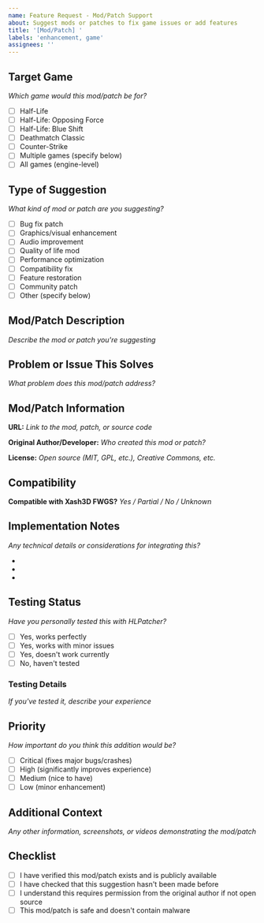 ```yaml
---
name: Feature Request - Mod/Patch Support
about: Suggest mods or patches to fix game issues or add features
title: '[Mod/Patch] '
labels: 'enhancement, game'
assignees: ''
---
```


## Target Game
*Which game would this mod/patch be for?*
- [ ] Half-Life
- [ ] Half-Life: Opposing Force
- [ ] Half-Life: Blue Shift
- [ ] Deathmatch Classic
- [ ] Counter-Strike
- [ ] Multiple games (specify below)
- [ ] All games (engine-level)

## Type of Suggestion
*What kind of mod or patch are you suggesting?*
- [ ] Bug fix patch
- [ ] Graphics/visual enhancement
- [ ] Audio improvement
- [ ] Quality of life mod
- [ ] Performance optimization
- [ ] Compatibility fix
- [ ] Feature restoration
- [ ] Community patch
- [ ] Other (specify below)

## Mod/Patch Description
*Describe the mod or patch you're suggesting*


## Problem or Issue This Solves
*What problem does this mod/patch address?*


## Mod/Patch Information
**URL:** *Link to the mod, patch, or source code*

**Original Author/Developer:** *Who created this mod or patch?*

**License:** *Open source (MIT, GPL, etc.), Creative Commons, etc.*

## Compatibility
**Compatible with Xash3D FWGS?** *Yes / Partial / No / Unknown*

## Implementation Notes
*Any technical details or considerations for integrating this?*

- 
- 
- 

## Testing Status
*Have you personally tested this with HLPatcher?*
- [ ] Yes, works perfectly
- [ ] Yes, works with minor issues
- [ ] Yes, doesn't work currently
- [ ] No, haven't tested

### Testing Details
*If you've tested it, describe your experience*


## Priority
*How important do you think this addition would be?*
- [ ] Critical (fixes major bugs/crashes)
- [ ] High (significantly improves experience)
- [ ] Medium (nice to have)
- [ ] Low (minor enhancement)

## Additional Context
*Any other information, screenshots, or videos demonstrating the mod/patch*


## Checklist
- [ ] I have verified this mod/patch exists and is publicly available
- [ ] I have checked that this suggestion hasn't been made before
- [ ] I understand this requires permission from the original author if not open source
- [ ] This mod/patch is safe and doesn't contain malware
